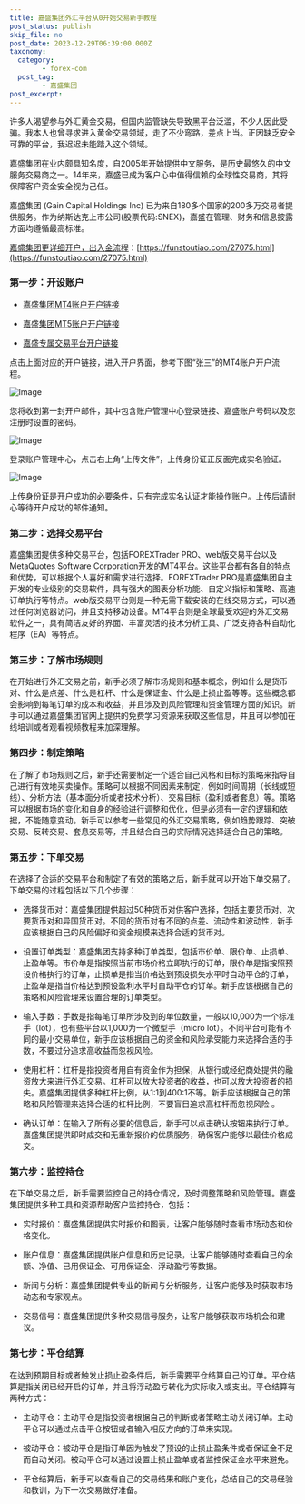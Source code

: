 ```yaml
---
title: 嘉盛集团外汇平台从0开始交易新手教程
post_status: publish
skip_file: no
post_date: 2023-12-29T06:39:00.000Z
taxonomy:
  category:
        - forex-com
  post_tag:
        - 嘉盛集团
post_excerpt: 
---
```

许多人渴望参与外汇黄金交易，但国内监管缺失导致黑平台泛滥，不少人因此受骗。我本人也曾寻求进入黄金交易领域，走了不少弯路，差点上当。正因缺乏安全可靠的平台，我迟迟未能踏入这个领域。

嘉盛集团在业内颇具知名度，自2005年开始提供中文服务，是历史最悠久的中文服务交易商之一。14年来，嘉盛已成为客户心中值得信赖的全球性交易商，其将保障客户资金安全视为己任。

嘉盛集团 (Gain Capital Holdings Inc) 已为来自180多个国家的200多万交易者提供服务。作为纳斯达克上市公司(股票代码:SNEX)，嘉盛在管理、财务和信息披露方面均遵循最高标准。

[嘉盛集团更详细开户，出入金流程](https://funstoutiao.com/27075.html)：[https://funstoutiao.com/27075.html](https://funstoutiao.com/27075.html)

### 第一步：开设账户

* [嘉盛集团MT4账户开户链接](https://s.ssgg.net/jsmt4)

* [嘉盛集团MT5账户开户链接](https://s.ssgg.net/jsmt5)

* [嘉盛专属交易平台开户链接](https://s.ssgg.net/js)

点击上面对应的开户链接，进入开户界面，参考下图“张三”的MT4账户开户流程。

![Image](https://prod-files-secure.s3.us-west-2.amazonaws.com/39ed1227-6d7d-4570-be36-9ccd4a2c4241/7a167aea-686b-400d-af59-4e18eb607a40/640.png?X-Amz-Algorithm=AWS4-HMAC-SHA256&X-Amz-Content-Sha256=UNSIGNED-PAYLOAD&X-Amz-Credential=ASIAZI2LB466WAD2UYCR%2F20250131%2Fus-west-2%2Fs3%2Faws4_request&X-Amz-Date=20250131T161312Z&X-Amz-Expires=3600&X-Amz-Security-Token=IQoJb3JpZ2luX2VjELj%2F%2F%2F%2F%2F%2F%2F%2F%2F%2FwEaCXVzLXdlc3QtMiJHMEUCIQCthKJ1Kl%2FKdSnzqcYMKKA7Y4GiVlhcullA1niXqkZhxQIgRBGbRKKiCQUmUXw%2FlBlR7d9J9Q1zBb04CUjoGe51LHkqiAQIwf%2F%2F%2F%2F%2F%2F%2F%2F%2F%2FARAAGgw2Mzc0MjMxODM4MDUiDABkyQUgcxw5IY8r%2FircA9xP1ZllnG3siZlrz7NTlI6sMHjjb6Qc0c%2BQwvzu94toF%2BH0Q9Ecuiu0Eajl9OBERrtvF7l8RATgcM3lIGQ%2Fs71N5cp7xRhSSLl2CtXpIyeLJaodXGiIR84eHjcFqh7a4UkI%2FxN1c8pm2WaNx031DkqP4U6oVOhm9zaawGLC5WNlhC90HYehRFNvDar0CSieGX52D%2FJu2M8QBkhenIIaoqCojBxzQuL8y%2BdWFCA2NU0%2FzUcCMJaMK%2FnH6q0GK2e5W7wtFe9XkrORXDFEu%2BxWb8hPQvue9y0VYhmuyRW4ZX1ypJQCkkRB2TLrq2uk670RzQM7xqhlWoOCm688qOUaqKLPylrhOMXBEVZ%2Fz9kVr%2FTNJCWTz5MWKEK6s35cgXNnfmZmFwh%2F7Yl850WuHsOmPpXBgOqyYcefLJRzxmCimhJoXyPIxOuygbV6SYvUX6RHbxfG4DvDtO2ouB9wc4lFNekBbNyUm7Gcor3iwKvtOHjsImurhHTRGuMpwC0Eue0AL6ZOHnW57NrSZK6mknTsOy8Mq0a4jTQu%2FrXuKgE948QVIvTF1qiKtaFiA9FIi9tDeE1btH91nw25OETUuSI8%2F2kqvhENiT5W352HDXWAMhW%2FOPn%2B2TFpg4ja7%2By%2BMPnq87wGOqUBtQVHb6rPe%2B4iSOiCF%2BN7KI78xFEHSAKPaxAgKey0KxzJLWejBza%2BW7RX2RDe5RrQ83m%2BVAUXTHRW3DUK5D%2FpBv2V6o3ASfwSMjkvolwQXY34LtOzS9ZzPR8c6b3iFLeJvyRAAD%2By2o8VSLwgjDLKsPM3vb5cHxVSruZc%2F6RhcpP9a27mT4txTpz%2F4ng9vXz1bitU5Vs%2BMos2fIum0Dj%2BbSoD%2BR88&X-Amz-Signature=a89148a021fd07efe836a02945f268de75a30793090ffb7057d4b4bf522e29eb&X-Amz-SignedHeaders=host&x-id=GetObject)

您将收到第一封开户邮件，其中包含账户管理中心登录链接、嘉盛账户号码以及您注册时设置的密码。

![Image](https://prod-files-secure.s3.us-west-2.amazonaws.com/39ed1227-6d7d-4570-be36-9ccd4a2c4241/eaa1c6b3-2877-4284-a0e1-530e222c27fb/image.png?X-Amz-Algorithm=AWS4-HMAC-SHA256&X-Amz-Content-Sha256=UNSIGNED-PAYLOAD&X-Amz-Credential=ASIAZI2LB466WAD2UYCR%2F20250131%2Fus-west-2%2Fs3%2Faws4_request&X-Amz-Date=20250131T161312Z&X-Amz-Expires=3600&X-Amz-Security-Token=IQoJb3JpZ2luX2VjELj%2F%2F%2F%2F%2F%2F%2F%2F%2F%2FwEaCXVzLXdlc3QtMiJHMEUCIQCthKJ1Kl%2FKdSnzqcYMKKA7Y4GiVlhcullA1niXqkZhxQIgRBGbRKKiCQUmUXw%2FlBlR7d9J9Q1zBb04CUjoGe51LHkqiAQIwf%2F%2F%2F%2F%2F%2F%2F%2F%2F%2FARAAGgw2Mzc0MjMxODM4MDUiDABkyQUgcxw5IY8r%2FircA9xP1ZllnG3siZlrz7NTlI6sMHjjb6Qc0c%2BQwvzu94toF%2BH0Q9Ecuiu0Eajl9OBERrtvF7l8RATgcM3lIGQ%2Fs71N5cp7xRhSSLl2CtXpIyeLJaodXGiIR84eHjcFqh7a4UkI%2FxN1c8pm2WaNx031DkqP4U6oVOhm9zaawGLC5WNlhC90HYehRFNvDar0CSieGX52D%2FJu2M8QBkhenIIaoqCojBxzQuL8y%2BdWFCA2NU0%2FzUcCMJaMK%2FnH6q0GK2e5W7wtFe9XkrORXDFEu%2BxWb8hPQvue9y0VYhmuyRW4ZX1ypJQCkkRB2TLrq2uk670RzQM7xqhlWoOCm688qOUaqKLPylrhOMXBEVZ%2Fz9kVr%2FTNJCWTz5MWKEK6s35cgXNnfmZmFwh%2F7Yl850WuHsOmPpXBgOqyYcefLJRzxmCimhJoXyPIxOuygbV6SYvUX6RHbxfG4DvDtO2ouB9wc4lFNekBbNyUm7Gcor3iwKvtOHjsImurhHTRGuMpwC0Eue0AL6ZOHnW57NrSZK6mknTsOy8Mq0a4jTQu%2FrXuKgE948QVIvTF1qiKtaFiA9FIi9tDeE1btH91nw25OETUuSI8%2F2kqvhENiT5W352HDXWAMhW%2FOPn%2B2TFpg4ja7%2By%2BMPnq87wGOqUBtQVHb6rPe%2B4iSOiCF%2BN7KI78xFEHSAKPaxAgKey0KxzJLWejBza%2BW7RX2RDe5RrQ83m%2BVAUXTHRW3DUK5D%2FpBv2V6o3ASfwSMjkvolwQXY34LtOzS9ZzPR8c6b3iFLeJvyRAAD%2By2o8VSLwgjDLKsPM3vb5cHxVSruZc%2F6RhcpP9a27mT4txTpz%2F4ng9vXz1bitU5Vs%2BMos2fIum0Dj%2BbSoD%2BR88&X-Amz-Signature=78a34e2d2d13ece4cb28c6d37f49ed81722bff7a8dbd00c32d367c6161864bd9&X-Amz-SignedHeaders=host&x-id=GetObject)

登录账户管理中心，点击右上角“上传文件”，上传身份证正反面完成实名验证。

![Image](https://prod-files-secure.s3.us-west-2.amazonaws.com/39ed1227-6d7d-4570-be36-9ccd4a2c4241/54090639-09fc-46b4-a135-e0289f707147/image.png?X-Amz-Algorithm=AWS4-HMAC-SHA256&X-Amz-Content-Sha256=UNSIGNED-PAYLOAD&X-Amz-Credential=ASIAZI2LB466WAD2UYCR%2F20250131%2Fus-west-2%2Fs3%2Faws4_request&X-Amz-Date=20250131T161312Z&X-Amz-Expires=3600&X-Amz-Security-Token=IQoJb3JpZ2luX2VjELj%2F%2F%2F%2F%2F%2F%2F%2F%2F%2FwEaCXVzLXdlc3QtMiJHMEUCIQCthKJ1Kl%2FKdSnzqcYMKKA7Y4GiVlhcullA1niXqkZhxQIgRBGbRKKiCQUmUXw%2FlBlR7d9J9Q1zBb04CUjoGe51LHkqiAQIwf%2F%2F%2F%2F%2F%2F%2F%2F%2F%2FARAAGgw2Mzc0MjMxODM4MDUiDABkyQUgcxw5IY8r%2FircA9xP1ZllnG3siZlrz7NTlI6sMHjjb6Qc0c%2BQwvzu94toF%2BH0Q9Ecuiu0Eajl9OBERrtvF7l8RATgcM3lIGQ%2Fs71N5cp7xRhSSLl2CtXpIyeLJaodXGiIR84eHjcFqh7a4UkI%2FxN1c8pm2WaNx031DkqP4U6oVOhm9zaawGLC5WNlhC90HYehRFNvDar0CSieGX52D%2FJu2M8QBkhenIIaoqCojBxzQuL8y%2BdWFCA2NU0%2FzUcCMJaMK%2FnH6q0GK2e5W7wtFe9XkrORXDFEu%2BxWb8hPQvue9y0VYhmuyRW4ZX1ypJQCkkRB2TLrq2uk670RzQM7xqhlWoOCm688qOUaqKLPylrhOMXBEVZ%2Fz9kVr%2FTNJCWTz5MWKEK6s35cgXNnfmZmFwh%2F7Yl850WuHsOmPpXBgOqyYcefLJRzxmCimhJoXyPIxOuygbV6SYvUX6RHbxfG4DvDtO2ouB9wc4lFNekBbNyUm7Gcor3iwKvtOHjsImurhHTRGuMpwC0Eue0AL6ZOHnW57NrSZK6mknTsOy8Mq0a4jTQu%2FrXuKgE948QVIvTF1qiKtaFiA9FIi9tDeE1btH91nw25OETUuSI8%2F2kqvhENiT5W352HDXWAMhW%2FOPn%2B2TFpg4ja7%2By%2BMPnq87wGOqUBtQVHb6rPe%2B4iSOiCF%2BN7KI78xFEHSAKPaxAgKey0KxzJLWejBza%2BW7RX2RDe5RrQ83m%2BVAUXTHRW3DUK5D%2FpBv2V6o3ASfwSMjkvolwQXY34LtOzS9ZzPR8c6b3iFLeJvyRAAD%2By2o8VSLwgjDLKsPM3vb5cHxVSruZc%2F6RhcpP9a27mT4txTpz%2F4ng9vXz1bitU5Vs%2BMos2fIum0Dj%2BbSoD%2BR88&X-Amz-Signature=b5f1209efd2445a6294b034c8f3cf361bca3bc1b134ef116abb123626c98de52&X-Amz-SignedHeaders=host&x-id=GetObject)

上传身份证是开户成功的必要条件，只有完成实名认证才能操作账户。上传后请耐心等待开户成功的邮件通知。

### 第二步：选择交易平台

嘉盛集团提供多种交易平台，包括FOREXTrader PRO、web版交易平台以及MetaQuotes Software Corporation开发的MT4平台。这些平台都有各自的特点和优势，可以根据个人喜好和需求进行选择。FOREXTrader PRO是嘉盛集团自主开发的专业级别的交易软件，具有强大的图表分析功能、自定义指标和策略、高速订单执行等特点。web版交易平台则是一种无需下载安装的在线交易方式，可以通过任何浏览器访问，并且支持移动设备。MT4平台则是全球最受欢迎的外汇交易软件之一，具有简洁友好的界面、丰富灵活的技术分析工具、广泛支持各种自动化程序（EA）等特点。

### 第三步：了解市场规则

在开始进行外汇交易之前，新手必须了解市场规则和基本概念，例如什么是货币对、什么是点差、什么是杠杆、什么是保证金、什么是止损止盈等等。这些概念都会影响到每笔订单的成本和收益，并且涉及到风险管理和资金管理方面的知识。新手可以通过嘉盛集团官网上提供的免费学习资源来获取这些信息，并且可以参加在线培训或者观看视频教程来加深理解。

### 第四步：制定策略

在了解了市场规则之后，新手还需要制定一个适合自己风格和目标的策略来指导自己进行有效地买卖操作。策略可以根据不同因素来制定，例如时间周期（长线或短线）、分析方法（基本面分析或者技术分析）、交易目标（盈利或者套息）等。策略可以根据市场的变化和自身的经验进行调整和优化，但是必须有一定的逻辑和依据，不能随意变动。新手可以参考一些常见的外汇交易策略，例如趋势跟踪、突破交易、反转交易、套息交易等，并且结合自己的实际情况选择适合自己的策略。

### 第五步：下单交易

在选择了合适的交易平台和制定了有效的策略之后，新手就可以开始下单交易了。下单交易的过程包括以下几个步骤：

* 选择货币对：嘉盛集团提供超过50种货币对供客户选择，包括主要货币对、次要货币对和异国货币对。不同的货币对有不同的点差、流动性和波动性，新手应该根据自己的风险偏好和资金规模来选择合适的货币对。

* 设置订单类型：嘉盛集团支持多种订单类型，包括市价单、限价单、止损单、止盈单等。市价单是指按照当前市场价格立即执行的订单，限价单是指按照预设价格执行的订单，止损单是指当价格达到预设损失水平时自动平仓的订单，止盈单是指当价格达到预设盈利水平时自动平仓的订单。新手应该根据自己的策略和风险管理来设置合理的订单类型。

* 输入手数：手数是指每笔订单所涉及到的单位数量，一般以10,000为一个标准手（lot），也有些平台以1,000为一个微型手（micro lot）。不同平台可能有不同的最小交易单位，新手应该根据自己的资金和风险承受能力来选择合适的手数，不要过分追求高收益而忽视风险。

* 使用杠杆：杠杆是指投资者用自有资金作为担保，从银行或经纪商处提供的融资放大来进行外汇交易。杠杆可以放大投资者的收益，也可以放大投资者的损失。嘉盛集团提供多种杠杆比例，从1:1到400:1不等。新手应该根据自己的策略和风险管理来选择合适的杠杆比例，不要盲目追求高杠杆而忽视风险 。

* 确认订单：在输入了所有必要的信息后，新手可以点击确认按钮来执行订单。嘉盛集团提供即时成交和无重新报价的优质服务，确保客户能够以最佳价格成交。

### 第六步：监控持仓

在下单交易之后，新手需要监控自己的持仓情况，及时调整策略和风险管理。嘉盛集团提供多种工具和资源帮助客户监控持仓，包括：

* 实时报价：嘉盛集团提供实时报价和图表，让客户能够随时查看市场动态和价格变化。

* 账户信息：嘉盛集团提供账户信息和历史记录，让客户能够随时查看自己的余额、净值、已用保证金、可用保证金、浮动盈亏等数据。

* 新闻与分析：嘉盛集团提供专业的新闻与分析服务，让客户能够及时获取市场动态和专家观点。

* 交易信号：嘉盛集团提供多种交易信号服务，让客户能够获取市场机会和建议。

### 第七步：平仓结算

在达到预期目标或者触发止损止盈条件后，新手需要平仓结算自己的订单。平仓结算是指关闭已经开启的订单，并且将浮动盈亏转化为实际收入或支出。平仓结算有两种方式：

* 主动平仓：主动平仓是指投资者根据自己的判断或者策略主动关闭订单。主动平仓可以通过点击平仓按钮或者输入相反方向的订单来实现。

* 被动平仓：被动平仓是指订单因为触发了预设的止损止盈条件或者保证金不足而自动关闭。被动平仓可以通过设置止损止盈单或者监控保证金水平来避免。

* 平仓结算后，新手可以查看自己的交易结果和账户变化，总结自己的交易经验和教训，为下一次交易做好准备。